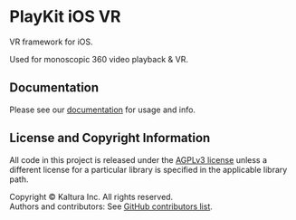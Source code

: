 # PlayKit iOS VR
VR framework for iOS.

Used for monoscopic 360 video playback & VR.

## Documentation
Please see our [documentation](https://kaltura.github.io/playkit-ios-vr/) for usage and info.

## License and Copyright Information
All code in this project is released under the [AGPLv3 license](http://www.gnu.org/licenses/agpl-3.0.html) unless a different license for a particular library is specified in the applicable library path.   

Copyright © Kaltura Inc. All rights reserved.   
Authors and contributors: See [GitHub contributors list](https://github.com/kaltura/playkit-ios-vr/graphs/contributors).
